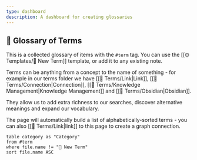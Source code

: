 ```yaml
---
type: dashboard
description: A dashboard for creating glossaries
---
```

## 📇 Glossary of Terms

This is a collected glossary of items with the `#term` tag.  You can use the [[⏣ Templates/🔖 New Term]] template, or add it to any existing note.

Terms can be anything from a concept to the name of something - for example in our terms folder we have [[📇 Terms/Link|Link]], [[📇 Terms/Connection|Connection]], [[📇 Terms/Knowledge Management|Knowledge Management]] and [[📇 Terms/Obsidian|Obsidian]].

They allow us to add extra richness to our searches, discover alternative meanings and expand our vocabulary.

The page will automatically build a list of alphabetically-sorted terms - you can also [[📇 Terms/Link|link]] to this page to create a graph connection.

```dataview
table category as "Category"
from #term 
where file.name != "🔖 New Term"
sort file.name ASC
```